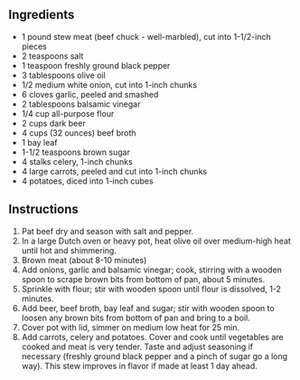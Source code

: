 ## Ingredients

- 1 pound stew meat (beef chuck - well-marbled), cut into 1-1/2-inch pieces
- 2 teaspoons salt
- 1 teaspoon freshly ground black pepper
- 3 tablespoons olive oil
- 1/2 medium white onion, cut into 1-inch chunks
- 6 cloves garlic, peeled and smashed
- 2 tablespoons balsamic vinegar
- 1/4 cup all-purpose flour
- 2 cups dark beer
- 4 cups (32 ounces) beef broth 
- 1 bay leaf
- 1-1/2 teaspoons brown sugar
- 4 stalks celery, 1-inch chunks
- 4 large carrots, peeled and cut into 1-inch chunks
- 4 potatoes, diced into 1-inch cubes

## Instructions

1. Pat beef dry and season with salt and pepper. 
1. In a large Dutch oven or heavy pot, heat olive oil over medium-high heat until hot and shimmering. 
1. Brown meat  (about 8-10 minutes)
1. Add onions, garlic and balsamic vinegar; cook, stirring with a wooden spoon to scrape brown bits from bottom of pan, about 5 minutes. 
1. Sprinkle with flour; stir with wooden spoon until flour is dissolved, 1-2 minutes. 
1. Add beer, beef broth, bay leaf and sugar; stir with wooden spoon to loosen any brown bits from bottom of pan and bring to a boil. 
1. Cover pot with lid, simmer on medium low heat for 25 min.
1. Add carrots, celery and potatoes. Cover and cook until vegetables are cooked and meat is very tender. Taste and adjust seasoning if necessary (freshly ground black pepper and a pinch of sugar go a long way). This stew improves in flavor if made at least 1 day ahead. 
